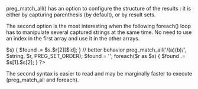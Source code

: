 preg_match_all() has an option to configure the structure of the results : it is either by capturing parenthesis (by default), or by result sets. 

The second option is the most interesting when the following foreach() loop has to manipulate several captured strings at the same time. No need to use an index in the first array and use it in the other arrays.

<?php
$string = 'ababab';

// default behavior
preg_match_all('/(a)(b)/', $string, $r);
$found = '';
foreach($r[1] as $id => $s) {
    $found .= $s.$r[2][$id];
}

// better behavior
preg_match_all('/(a)(b)/', $string, $r, PREG_SET_ORDER);
$found = '';
foreach($r as $s) {
    $found .= $s[1].$s[2];
}

?>

The second syntax is easier to read and may be marginally faster to execute (preg_match_all and foreach).
